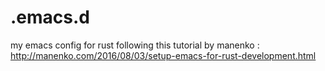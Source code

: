 # .emacs.d
my emacs config for rust following this tutorial by manenko : http://manenko.com/2016/08/03/setup-emacs-for-rust-development.html
